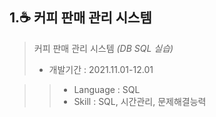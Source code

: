 ## 1.☕ 커피 판매 관리 시스템

> 커피 판매 관리 시스템 _(DB SQL 실습)_
> - 개발기간 : 2021.11.01-12.01
 
>> - Language : SQL
>> - Skill : SQL, 시간관리, 문제해결능력

<br />
